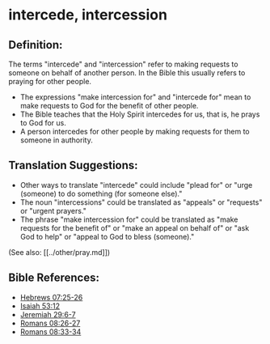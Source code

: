 # intercede, intercession #

## Definition: ##

The terms "intercede" and "intercession" refer to making requests to someone on behalf of another person. In the Bible this usually refers to praying for other people.

* The expressions "make intercession for" and "intercede for" mean to make requests to God for the benefit of other people.
* The Bible teaches that the Holy Spirit intercedes for us, that is, he prays to God for us.
* A person intercedes for other people by making requests for them to someone in authority.

## Translation Suggestions: ##

* Other ways to translate "intercede" could include "plead for" or "urge (someone) to do something (for someone else)."
* The noun "intercessions" could be translated as "appeals" or "requests" or "urgent prayers."
* The phrase "make intercession for" could be translated as "make requests for the benefit of" or "make an appeal on behalf of" or "ask God to help" or "appeal to God to bless (someone)."

(See also: [[../other/pray.md]])

## Bible References: ##

* [Hebrews 07:25-26](en/tn/heb/help/07/25)
* [Isaiah 53:12](en/tn/isa/help/53/12)
* [Jeremiah 29:6-7](en/tn/jer/help/29/06)
* [Romans 08:26-27](en/tn/rom/help/08/26)
* [Romans 08:33-34](en/tn/rom/help/08/33)